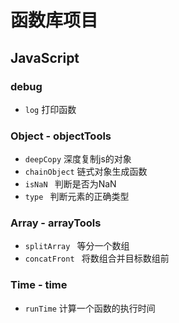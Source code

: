 # 函数库项目

## JavaScript
### debug
- `log` 打印函数


### Object - objectTools
- `deepCopy` 深度复制js的对象
- `chainObject` 链式对象生成函数
- `isNaN ` 判断是否为NaN 
- `type ` 判断元素的正确类型 


### Array - arrayTools

- `splitArray ` 等分一个数组
- `concatFront `  将数组合并目标数组前 


### Time - time

- `runTime` 计算一个函数的执行时间

